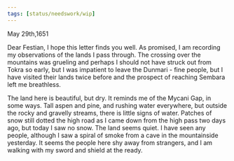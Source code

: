 ```yaml
---
tags: [status/needswork/wip]
---
```

 
May 29th,1651

Dear Festian,
I hope this letter finds you well. As promised, I am recording my observations of the lands I pass through. The crossing over the mountains was grueling and perhaps I should not have struck out from Tokra so early, but I was impatient to leave the Dunmari - fine people, but I have visited their lands twice before and the prospect of reaching Sembara left me breathless.

The land here is beautiful, but dry. It reminds me of the Mycani Gap, in some ways. Tall aspen and pine, and rushing water everywhere, but outside the rocky and gravelly streams, there is little signs of water. Patches of snow still dotted the high road as I came down from the high pass two days ago, but today I saw no snow. The land seems quiet. I have seen any people, although I saw a spiral of smoke from a cave in the mountainside yesterday. It seems the people here shy away from strangers, and I am walking with my sword and shield at the ready.